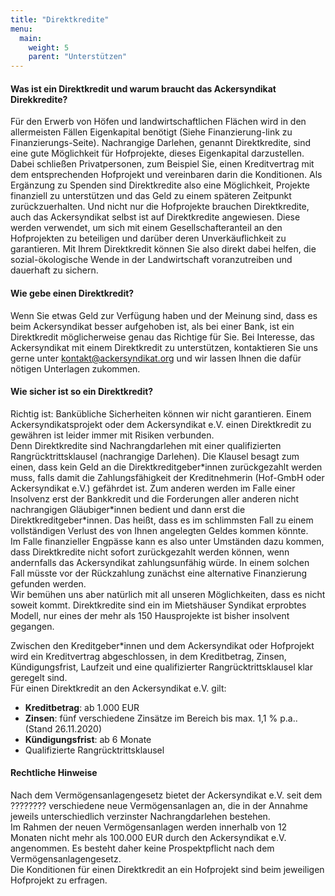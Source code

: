 ```yaml
---
title: "Direktkredite"
menu:
  main:
    weight: 5
    parent: "Unterstützen"
---
```


#### Was ist ein Direktkredit und warum braucht das Ackersyndikat Direkkredite?

Für den Erwerb von Höfen und landwirtschaftlichen Flächen wird in den allermeisten Fällen Eigenkapital benötigt (Siehe Finanzierung-link zu Finanzierungs-Seite). Nachrangige Darlehen, genannt Direktkredite, sind eine gute Möglichkeit für Hofprojekte, dieses Eigenkapital darzustellen. Dabei schließen Privatpersonen, zum Beispiel Sie, einen Kreditvertrag mit dem entsprechenden Hofprojekt und vereinbaren darin die Konditionen. Als Ergänzung zu Spenden sind Direktkredite also eine Möglichkeit, Projekte finanziell zu unterstützen und das Geld zu einem späteren Zeitpunkt zurückzuerhalten. Und nicht nur die Hofprojekte brauchen Direktkredite, auch das Ackersyndikat selbst ist auf Direktkredite angewiesen. Diese werden verwendet, um sich mit einem Gesellschafteranteil an den Hofprojekten zu beteiligen und darüber deren Unverkäuflichkeit zu garantieren. Mit Ihrem Direktkredit können Sie also direkt dabei helfen, die sozial-ökologische Wende in der Landwirtschaft voranzutreiben und dauerhaft zu sichern.

#### Wie gebe einen Direktkredit?

Wenn Sie etwas Geld zur Verfügung haben und der Meinung sind, dass es beim Ackersyndikat besser aufgehoben ist, als bei einer Bank, ist ein Direktkredit möglicherweise genau das Richtige für Sie. Bei Interesse, das Ackersyndikat mit einem Direktkredit zu unterstützen, kontaktieren Sie uns gerne unter kontakt@ackersyndikat.org und wir lassen Ihnen die dafür nötigen Unterlagen zukommen.

#### Wie sicher ist so ein Direktkredit?

Richtig ist: Bankübliche Sicherheiten können wir nicht garantieren. Einem Ackersyndikatsprojekt oder dem Ackersyndikat e.V. einen Direktkredit zu gewähren ist leider immer mit Risiken verbunden.  
Denn Direktkredite sind Nachrangdarlehen mit einer qualifizierten Rangrücktrittsklausel (nachrangige Darlehen). Die Klausel besagt zum einen, dass kein Geld an die Direktkreditgeber\*innen zurückgezahlt werden muss, falls damit die Zahlungsfähigkeit der Kreditnehmerin (Hof-GmbH oder Ackersyndikat e.V.) gefährdet ist. Zum anderen werden im Falle einer Insolvenz erst der Bankkredit und die Forderungen aller anderen nicht nachrangigen Gläubiger\*innen bedient und dann erst die Direktkreditgeber\*innen. Das heißt, dass es im schlimmsten Fall zu einem vollständigen Verlust des von Ihnen angelegten Geldes kommen könnte.  
Im Falle finanzieller Engpässe kann es also unter Umständen dazu kommen, dass Direktkredite nicht sofort zurückgezahlt werden können, wenn andernfalls das Ackersyndikat zahlungsunfähig würde. In einem solchen Fall müsste vor der Rückzahlung zunächst eine alternative Finanzierung gefunden werden.  
Wir bemühen uns aber natürlich mit all unseren Möglichkeiten, dass es nicht soweit kommt. Direktkredite sind ein im Mietshäuser Syndikat erprobtes Modell, nur eines der mehr als 150 Hausprojekte ist bisher insolvent gegangen.

Zwischen den Kreditgeber\*innen und dem Ackersyndikat oder Hofprojekt wird ein Kreditvertrag abgeschlossen, in dem Kreditbetrag, Zinsen, Kündigungsfrist, Laufzeit und eine qualifizierter Rangrücktrittsklausel klar geregelt sind.  
Für einen Direktkredit an den Ackersyndikat e.V. gilt:

- **Kreditbetrag**: ab 1.000 EUR
- **Zinsen**: fünf verschiedene Zinsätze im Bereich bis max. 1,1 % p.a.. (Stand 26.11.2020)
- **Kündigungsfrist**: ab 6 Monate
- Qualifizierte Rangrücktrittsklausel

#### Rechtliche Hinweise

Nach dem Vermögensanlagengesetz bietet der Ackersyndikat e.V. seit dem ???????? verschiedene neue Vermögensanlagen an, die in der Annahme jeweils unterschiedlich verzinster Nachrangdarlehen bestehen.  
Im Rahmen der neuen Vermögensanlagen werden innerhalb von 12 Monaten nicht mehr als 100.000 EUR durch den Ackersyndikat e.V. angenommen. Es besteht daher keine Prospektpflicht nach dem Vermögensanlagengesetz.  
Die Konditionen für einen Direktkredit an ein Hofprojekt sind beim jeweiligen Hofprojekt zu erfragen.

